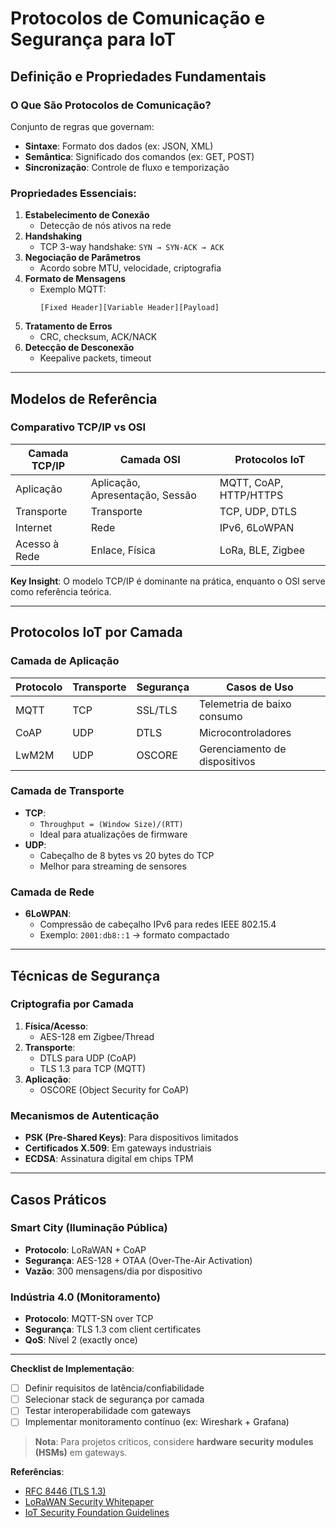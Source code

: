 # Protocolos de Comunicação e Segurança para IoT

## Definição e Propriedades Fundamentais

### O Que São Protocolos de Comunicação?

Conjunto de regras que governam:

- **Sintaxe**: Formato dos dados (ex: JSON, XML)
- **Semântica**: Significado dos comandos (ex: GET, POST)
- **Sincronização**: Controle de fluxo e temporização

### Propriedades Essenciais:

1. **Estabelecimento de Conexão**
   - Detecção de nós ativos na rede
2. **Handshaking**
   - TCP 3-way handshake: `SYN → SYN-ACK → ACK`
3. **Negociação de Parâmetros**
   - Acordo sobre MTU, velocidade, criptografia
4. **Formato de Mensagens**
   - Exemplo MQTT:
     ```
     [Fixed Header][Variable Header][Payload]
     ```
5. **Tratamento de Erros**
   - CRC, checksum, ACK/NACK
6. **Detecção de Desconexão**
   - Keepalive packets, timeout

---

## Modelos de Referência

### Comparativo TCP/IP vs OSI

| **Camada TCP/IP** | **Camada OSI**                  | **Protocolos IoT**     |
| ----------------- | ------------------------------- | ---------------------- |
| Aplicação         | Aplicação, Apresentação, Sessão | MQTT, CoAP, HTTP/HTTPS |
| Transporte        | Transporte                      | TCP, UDP, DTLS         |
| Internet          | Rede                            | IPv6, 6LoWPAN          |
| Acesso à Rede     | Enlace, Física                  | LoRa, BLE, Zigbee      |

**Key Insight**:
O modelo TCP/IP é dominante na prática, enquanto o OSI serve como referência teórica.

---

## Protocolos IoT por Camada

### Camada de Aplicação

| **Protocolo** | **Transporte** | **Segurança** | **Casos de Uso**              |
| ------------- | -------------- | ------------- | ----------------------------- |
| MQTT          | TCP            | SSL/TLS       | Telemetria de baixo consumo   |
| CoAP          | UDP            | DTLS          | Microcontroladores            |
| LwM2M         | UDP            | OSCORE        | Gerenciamento de dispositivos |

### Camada de Transporte

- **TCP**:
  - `Throughput = (Window Size)/(RTT)`
  - Ideal para atualizações de firmware
- **UDP**:
  - Cabeçalho de 8 bytes vs 20 bytes do TCP
  - Melhor para streaming de sensores

### Camada de Rede

- **6LoWPAN**:
  - Compressão de cabeçalho IPv6 para redes IEEE 802.15.4
  - Exemplo: `2001:db8::1` → formato compactado

---

## Técnicas de Segurança

### Criptografia por Camada

1. **Física/Acesso**:
   - AES-128 em Zigbee/Thread
2. **Transporte**:
   - DTLS para UDP (CoAP)
   - TLS 1.3 para TCP (MQTT)
3. **Aplicação**:
   - OSCORE (Object Security for CoAP)

### Mecanismos de Autenticação

- **PSK (Pre-Shared Keys)**: Para dispositivos limitados
- **Certificados X.509**: Em gateways industriais
- **ECDSA**: Assinatura digital em chips TPM

---

## Casos Práticos

### Smart City (Iluminação Pública)

- **Protocolo**: LoRaWAN + CoAP
- **Segurança**: AES-128 + OTAA (Over-The-Air Activation)
- **Vazão**: 300 mensagens/dia por dispositivo

### Indústria 4.0 (Monitoramento)

- **Protocolo**: MQTT-SN over TCP
- **Segurança**: TLS 1.3 com client certificates
- **QoS**: Nível 2 (exactly once)

---

**Checklist de Implementação**:

- [ ] Definir requisitos de latência/confiabilidade
- [ ] Selecionar stack de segurança por camada
- [ ] Testar interoperabilidade com gateways
- [ ] Implementar monitoramento contínuo (ex: Wireshark + Grafana)

> **Nota**: Para projetos críticos, considere **hardware security modules (HSMs)** em gateways.

**Referências**:

- [RFC 8446 (TLS 1.3)](https://tools.ietf.org/html/rfc8446)
- [LoRaWAN Security Whitepaper](https://lora-alliance.org/resource_hub/lorawan-security-whitepaper/)
- [IoT Security Foundation Guidelines](https://www.iotsecurityfoundation.org/best-practice-guidelines/)
